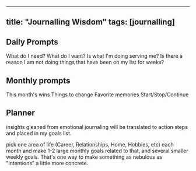 
---
title: "Journalling Wisdom"
tags: [journalling]
---

## Daily Prompts
What do I need? 
What do I want? 
Is what I'm doing serving me? 
Is there a reason I am not doing things that have been on my list for weeks?

## Monthly prompts
This month's wins
Things to change
Favorite memories
Start/Stop/Continue

## Planner
insights gleaned from emotional journaling will be translated to action steps and placed in my goals list.

pick one area of life (Career, Relationships, Home, Hobbies, etc) each month and make 1-2 large monthly goals related to that, and several smaller weekly goals. That's one way to make something as nebulous as "intentions" a little more concrete.
